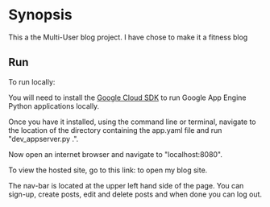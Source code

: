 # Synopsis

This a the Multi-User blog project. I have chose to make it a fitness blog

## Run
To run locally:

You will need to install the [Google Cloud SDK](https://cloud.google.com/appengine/docs/python/download) to run Google App Engine Python applications locally.

Once you have it installed, using the command line or terminal, navigate to the location of the directory containing the app.yaml file and run "dev_appserver.py .".

Now open an internet browser and navigate to "localhost:8080".

To view the hosted site, go to this link:  to open my blog site.

The nav-bar is located at the upper left hand side of the page. You can sign-up, create posts, edit and delete posts and when done you can log out.
